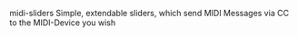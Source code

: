 midi-sliders
Simple, extendable sliders, which send MIDI Messages via CC to the MIDI-Device you wish